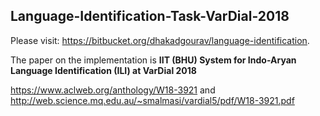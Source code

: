 ## Language-Identification-Task-VarDial-2018

Please visit:
 https://bitbucket.org/dhakadgourav/language-identification.

The paper on the implementation is **IIT (BHU) System for Indo-Aryan Language Identification (ILI) at
VarDial 2018**

https://www.aclweb.org/anthology/W18-3921 and 
http://web.science.mq.edu.au/~smalmasi/vardial5/pdf/W18-3921.pdf
